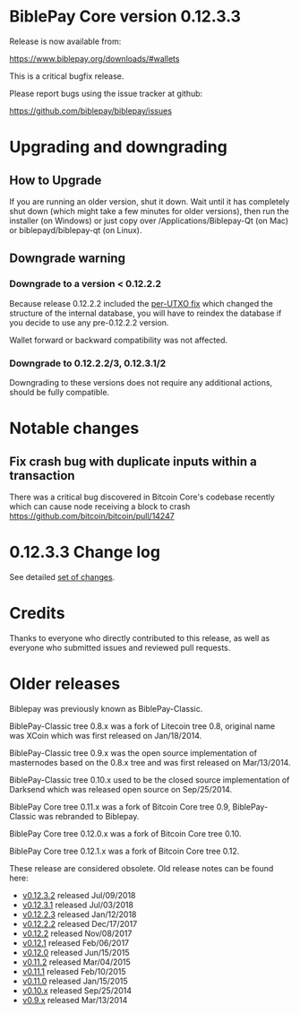 BiblePay Core version 0.12.3.3
==========================

Release is now available from:

  <https://www.biblepay.org/downloads/#wallets>

This is a critical bugfix release.

Please report bugs using the issue tracker at github:

  <https://github.com/biblepay/biblepay/issues>


Upgrading and downgrading
=========================

How to Upgrade
--------------

If you are running an older version, shut it down. Wait until it has completely
shut down (which might take a few minutes for older versions), then run the
installer (on Windows) or just copy over /Applications/Biblepay-Qt (on Mac) or
biblepayd/biblepay-qt (on Linux).

Downgrade warning
-----------------

### Downgrade to a version < 0.12.2.2

Because release 0.12.2.2 included the [per-UTXO fix](release-notes/biblepay/release-notes-0.12.2.2.md#per-utxo-fix)
which changed the structure of the internal database, you will have to reindex
the database if you decide to use any pre-0.12.2.2 version.

Wallet forward or backward compatibility was not affected.

### Downgrade to 0.12.2.2/3, 0.12.3.1/2

Downgrading to these versions does not require any additional actions, should be
fully compatible.


Notable changes
===============

Fix crash bug with duplicate inputs within a transaction
--------------------------------------------------------

There was a critical bug discovered in Bitcoin Core's codebase recently which
can cause node receiving a block to crash https://github.com/bitcoin/bitcoin/pull/14247

0.12.3.3 Change log
===================

See detailed [set of changes](https://github.com/biblepay/biblepay/compare/v0.12.3.2...biblepay:v0.12.3.3).

Credits
=======

Thanks to everyone who directly contributed to this release,
as well as everyone who submitted issues and reviewed pull requests.


Older releases
==============

Biblepay was previously known as BiblePay-Classic.

BiblePay-Classic tree 0.8.x was a fork of Litecoin tree 0.8, original name was XCoin
which was first released on Jan/18/2014.

BiblePay-Classic tree 0.9.x was the open source implementation of masternodes based on
the 0.8.x tree and was first released on Mar/13/2014.

BiblePay-Classic tree 0.10.x used to be the closed source implementation of Darksend
which was released open source on Sep/25/2014.

BiblePay Core tree 0.11.x was a fork of Bitcoin Core tree 0.9,
BiblePay-Classic was rebranded to Biblepay.

BiblePay Core tree 0.12.0.x was a fork of Bitcoin Core tree 0.10.

BiblePay Core tree 0.12.1.x was a fork of Bitcoin Core tree 0.12.

These release are considered obsolete. Old release notes can be found here:

- [v0.12.3.2](https://github.com/biblepay/biblepay/blob/master/doc/release-notes/biblepay/release-notes-0.12.3.2.md) released Jul/09/2018
- [v0.12.3.1](https://github.com/biblepay/biblepay/blob/master/doc/release-notes/biblepay/release-notes-0.12.3.1.md) released Jul/03/2018
- [v0.12.2.3](https://github.com/biblepay/biblepay/blob/master/doc/release-notes/biblepay/release-notes-0.12.2.3.md) released Jan/12/2018
- [v0.12.2.2](https://github.com/biblepay/biblepay/blob/master/doc/release-notes/biblepay/release-notes-0.12.2.2.md) released Dec/17/2017
- [v0.12.2](https://github.com/biblepay/biblepay/blob/master/doc/release-notes/biblepay/release-notes-0.12.2.md) released Nov/08/2017
- [v0.12.1](https://github.com/biblepay/biblepay/blob/master/doc/release-notes/biblepay/release-notes-0.12.1.md) released Feb/06/2017
- [v0.12.0](https://github.com/biblepay/biblepay/blob/master/doc/release-notes/biblepay/release-notes-0.12.0.md) released Jun/15/2015
- [v0.11.2](https://github.com/biblepay/biblepay/blob/master/doc/release-notes/biblepay/release-notes-0.11.2.md) released Mar/04/2015
- [v0.11.1](https://github.com/biblepay/biblepay/blob/master/doc/release-notes/biblepay/release-notes-0.11.1.md) released Feb/10/2015
- [v0.11.0](https://github.com/biblepay/biblepay/blob/master/doc/release-notes/biblepay/release-notes-0.11.0.md) released Jan/15/2015
- [v0.10.x](https://github.com/biblepay/biblepay/blob/master/doc/release-notes/biblepay/release-notes-0.10.0.md) released Sep/25/2014
- [v0.9.x](https://github.com/biblepay/biblepay/blob/master/doc/release-notes/biblepay/release-notes-0.9.0.md) released Mar/13/2014

